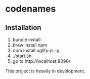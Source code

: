 # codenames

## Installation
1. bundle install
2. brew install npm
3. npm install uglify-js -g
4. ./start.sh
5. go to http://localhost:8090/

This project is heavily in development.
